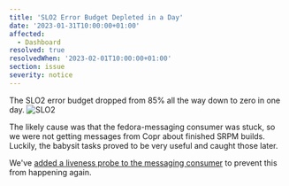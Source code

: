 ```yaml
---
title: 'SLO2 Error Budget Depleted in a Day'
date: '2023-01-31T10:00:00+01:00'
affected:
  - Dashboard
resolved: true
resolvedWhen: '2023-02-01T10:00:00+01:00'
section: issue
severity: notice
---
```


The SLO2 error budget dropped from 85% all the way down to zero in one day.
![SLO2](/images/SLO2-error-budget-depleted.png)

The likely cause was that the fedora-messaging consumer was stuck, so we
were not getting messages from Copr about finished SRPM builds.
Luckily, the babysit tasks proved to be very useful and caught those later.

We've [added a liveness probe to the messaging consumer](https://github.com/packit/packit-service-fedmsg/pull/76)
to prevent this from happening again.
